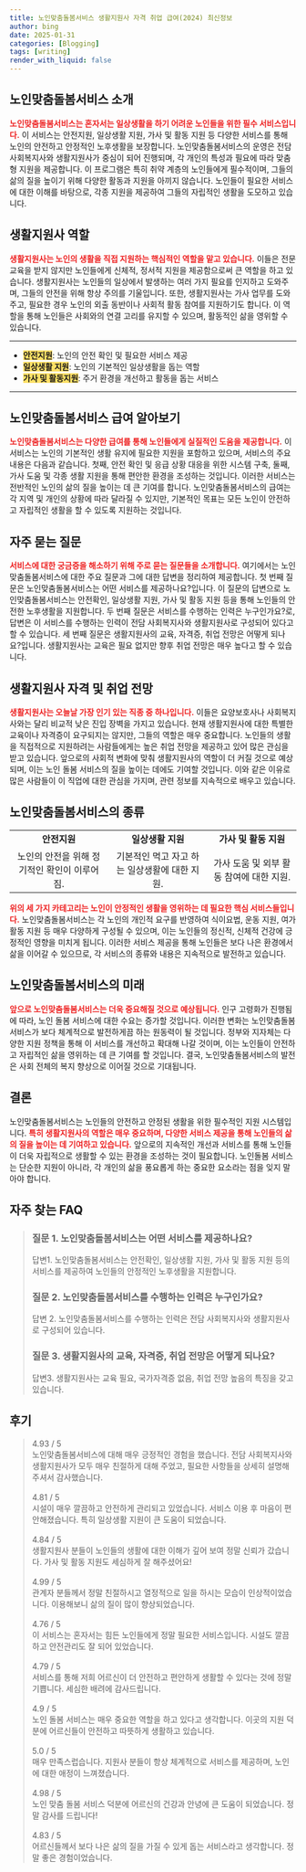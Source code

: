 ```yaml
---
title: 노인맞춤돌봄서비스 생활지원사 자격 취업 급여(2024) 최신정보
author: bing
date: 2025-01-31
categories: [Blogging]
tags: [writing]
render_with_liquid: false
---
```



<h2 id='노인맞춤돌봄서비스_소개'>노인맞춤돌봄서비스 소개</h2>

<p><b><span style="color: #ee2323;">노인맞춤돌봄서비스는 혼자서는 일상생활을 하기 어려운 노인들을 위한 필수 서비스입니다.</span></b> 이 서비스는 안전지원, 일상생활 지원, 가사 및 활동 지원 등 다양한 서비스를 통해 노인의 안전하고 안정적인 노후생활을 보장합니다. 노인맞춤돌봄서비스의 운영은 전담 사회복지사와 생활지원사가 중심이 되어 진행되며, 각 개인의 특성과 필요에 따라 맞춤형 지원을 제공합니다. 이 프로그램은 특히 취약 계층의 노인들에게 필수적이며, 그들의 삶의 질을 높이기 위해 다양한 활동과 지원을 아끼지 않습니다. 노인들이 필요한 서비스에 대한 이해를 바탕으로, 각종 지원을 제공하여 그들의 자립적인 생활을 도모하고 있습니다.</p>

<h2 id='생활지원사_역할'>생활지원사 역할</h2>

<p><b><span style="color: #ee2323;">생활지원사는 노인의 생활을 직접 지원하는 핵심적인 역할을 맡고 있습니다.</span></b> 이들은 전문 교육을 받지 않지만 노인들에게 신체적, 정서적 지원을 제공함으로써 큰 역할을 하고 있습니다. 생활지원사는 노인들의 일상에서 발생하는 여러 가지 필요를 인지하고 도와주며, 그들의 안전을 위해 항상 주의를 기울입니다. 또한, 생활지원사는 가사 업무를 도와주고, 필요한 경우 노인의 외출 동반이나 사회적 활동 참여를 지원하기도 합니다. 이 역할을 통해 노인들은 사회와의 연결 고리를 유지할 수 있으며, 활동적인 삶을 영위할 수 있습니다.</p>

<hr />

<ul>
    <li><b><span style="background-color: #ffe066;">안전지원</span></b>: 노인의 안전 확인 및 필요한 서비스 제공</li>
    <li><b><span style="background-color: #ffe066;">일상생활 지원</span></b>: 노인의 기본적인 일상생활을 돕는 역할</li>
    <li><b><span style="background-color: #ffe066;">가사 및 활동지원</span></b>: 주거 환경을 개선하고 활동을 돕는 서비스</li>
</ul>

<hr />

<h2 id='노인맞춤돌봄서비스_급여'>노인맞춤돌봄서비스 급여 알아보기</h2>

<p><b><span style="color: #ee2323;">노인맞춤돌봄서비스는 다양한 급여를 통해 노인들에게 실질적인 도움을 제공합니다.</span></b> 이 서비스는 노인의 기본적인 생활 유지에 필요한 지원을 포함하고 있으며, 서비스의 주요 내용은 다음과 같습니다. 첫째, 안전 확인 및 응급 상황 대응을 위한 시스템 구축, 둘째, 가사 도움 및 각종 생활 지원을 통해 편안한 환경을 조성하는 것입니다. 이러한 서비스는 전반적인 노인의 삶의 질을 높이는 데 큰 기여를 합니다. 노인맞춤돌봄서비스의 급여는 각 지역 및 개인의 상황에 따라 달라질 수 있지만, 기본적인 목표는 모든 노인이 안전하고 자립적인 생활을 할 수 있도록 지원하는 것입니다.</p>

<h2 id='자주_묻는_질문'>자주 묻는 질문</h2>

<p><b><span style="color: #ee2323;">서비스에 대한 궁금증을 해소하기 위해 주로 묻는 질문들을 소개합니다.</span></b> 여기에서는 노인맞춤돌봄서비스에 대한 주요 질문과 그에 대한 답변을 정리하여 제공합니다. 첫 번째 질문은 노인맞춤돌봄서비스는 어떤 서비스를 제공하나요?입니다. 이 질문의 답변으로 노인맞춤돌봄서비스는 안전확인, 일상생활 지원, 가사 및 활동 지원 등을 통해 노인들의 안전한 노후생활을 지원합니다. 두 번째 질문은 서비스를 수행하는 인력은 누구인가요?로, 답변은 이 서비스를 수행하는 인력이 전담 사회복지사와 생활지원사로 구성되어 있다고 할 수 있습니다. 세 번째 질문은 생활지원사의 교육, 자격증, 취업 전망은 어떻게 되나요?입니다. 생활지원사는 교육은 필요 없지만 향후 취업 전망은 매우 높다고 할 수 있습니다.</p>

<h2 id='생활지원사_자격'>생활지원사 자격 및 취업 전망</h2>

<p><b><span style="color: #ee2323;">생활지원사는 오늘날 가장 인기 있는 직종 중 하나입니다.</span></b> 이들은 요양보호사나 사회복지사와는 달리 비교적 낮은 진입 장벽을 가지고 있습니다. 현재 생활지원사에 대한 특별한 교육이나 자격증이 요구되지는 않지만, 그들의 역할은 매우 중요합니다. 노인들의 생활을 직접적으로 지원하려는 사람들에게는 높은 취업 전망을 제공하고 있어 많은 관심을 받고 있습니다. 앞으로의 사회적 변화에 맞춰 생활지원사의 역할이 더 커질 것으로 예상되며, 이는 노인 돌봄 서비스의 질을 높이는 데에도 기여할 것입니다. 이와 같은 이유로 많은 사람들이 이 직업에 대한 관심을 가지며, 관련 정보를 지속적으로 배우고 있습니다.</p>

<h2 id='노인맞춤돌봄서비스의_종류'>노인맞춤돌봄서비스의 종류</h2>

<table>
    <tr>
        <td style="text-align: center; height: 17px;"><b>안전지원</b></td>
        <td style="text-align: center; height: 17px;"><b>일상생활 지원</b></td>
        <td style="text-align: center; height: 17px;"><b>가사 및 활동 지원</b></td>
    </tr>
    <tr>
        <td style="text-align: center; height: 17px;">노인의 안전을 위해 정기적인 확인이 이루어짐.</td>
        <td style="text-align: center; height: 17px;">기본적인 먹고 자고 하는 일상생활에 대한 지원.</td>
        <td style="text-align: center; height: 17px;">가사 도움 및 외부 활동 참여에 대한 지원.</td>
    </tr>
</table>

<p><b><span style="color: #ee2323;">위의 세 가지 카테고리는 노인이 안정적인 생활을 영위하는 데 필요한 핵심 서비스들입니다.</span></b> 노인맞춤돌봄서비스는 각 노인의 개인적 요구를 반영하여 식이요법, 운동 지원, 여가 활동 지원 등 매우 다양하게 구성될 수 있으며, 이는 노인들의 정신적, 신체적 건강에 긍정적인 영향을 미치게 됩니다. 이러한 서비스 제공을 통해 노인들은 보다 나은 환경에서 삶을 이어갈 수 있으므로, 각 서비스의 종류와 내용은 지속적으로 발전하고 있습니다.</p>

<h2 id='노인맞춤돌봄서비스_미래'>노인맞춤돌봄서비스의 미래</h2>

<p><b><span style="color: #ee2323;">앞으로 노인맞춤돌봄서비스는 더욱 중요해질 것으로 예상됩니다.</span></b> 인구 고령화가 진행됨에 따라, 노인 돌봄 서비스에 대한 수요는 증가할 것입니다. 이러한 변화는 노인맞춤돌봄서비스가 보다 체계적으로 발전하게끔 하는 원동력이 될 것입니다. 정부와 지자체는 다양한 지원 정책을 통해 이 서비스를 개선하고 확대해 나갈 것이며, 이는 노인들이 안전하고 자립적인 삶을 영위하는 데 큰 기여를 할 것입니다. 결국, 노인맞춤돌봄서비스의 발전은 사회 전체의 복지 향상으로 이어질 것으로 기대됩니다.</p>

<h2 id='결론'>결론</h2>

<p>노인맞춤돌봄서비스는 노인들의 안전하고 안정된 생활을 위한 필수적인 지원 시스템입니다. <b><span style="color: #ee2323;">특히 생활지원사의 역할은 매우 중요하며, 다양한 서비스 제공을 통해 노인들의 삶의 질을 높이는 데 기여하고 있습니다.</span></b> 앞으로의 지속적인 개선과 서비스를 통해 노인들이 더욱 자립적으로 생활할 수 있는 환경을 조성하는 것이 필요합니다. 노인돌봄 서비스는 단순한 지원이 아니라, 각 개인의 삶을 풍요롭게 하는 중요한 요소라는 점을 잊지 말아야 합니다.</p>


<h2 id='자주_찾는_FAQ'>자주 찾는 FAQ</h2>
<div itemscope="" itemtype="https://schema.org/FAQPage"> 
<blockquote> 
<div itemscope="" itemprop="mainEntity" itemtype="https://schema.org/Question"> 
<h3 itemprop="name">질문 1. 노인맞춤돌봄서비스는 어떤 서비스를 제공하나요?</h3> 
<div itemscope="" itemprop="acceptedAnswer" itemtype="https://schema.org/Answer"> 
<span itemprop="text"> 
<p>답변1. 노인맞춤돌봄서비스는 안전확인, 일상생활 지원, 가사 및 활동 지원 등의 서비스를 제공하여 노인들의 안정적인 노후생활을 지원합니다.</p> 
</span> 
</div> 
</div> 

<div itemscope="" itemprop="mainEntity" itemtype="https://schema.org/Question"> 
<h3 itemprop="name">질문 2. 노인맞춤돌봄서비스를 수행하는 인력은 누구인가요?</h3> 
<div itemscope="" itemprop="acceptedAnswer" itemtype="https://schema.org/Answer"> 
<span itemprop="text"> 
<p>답변 2. 노인맞춤돌봄서비스를 수행하는 인력은 전담 사회복지사와 생활지원사로 구성되어 있습니다.</p> 
</span> 
</div> 
</div> 

<div itemscope="" itemprop="mainEntity" itemtype="https://schema.org/Question"> 
<h3 itemprop="name">질문 3. 생활지원사의 교육, 자격증, 취업 전망은 어떻게 되나요?</h3> 
<div itemscope="" itemprop="acceptedAnswer" itemtype="https://schema.org/Answer"> 
<span itemprop="text"> 
<p>답변3. 생활지원사는 교육 필요, 국가자격증 없음, 취업 전망 높음의 특징을 갖고 있습니다.</p> 
</span> 
</div> 
</div> 
</blockquote> 
</div>
<h2 id='후기'>후기</h2>
<div itemscope itemtype="https://schema.org/Product">
  <blockquote>
  <div itemprop="review" itemscope itemtype="https://schema.org/Review">
      <div itemprop="reviewRating" itemscope itemtype="https://schema.org/Rating"> <span itemprop="ratingValue">4.93</span> / <span itemprop="bestRating">5</span> </div>
      <span itemprop="reviewBody">노인맞춤돌봄서비스에 대해 매우 긍정적인 경험을 했습니다. 전담 사회복지사와 생활지원사가 모두 매우 친절하게 대해 주었고, 필요한 사항들을 상세히 설명해 주셔서 감사했습니다.</span>
  </div>
  <br>
  <div itemprop="review" itemscope itemtype="https://schema.org/Review">
      <div itemprop="reviewRating" itemscope itemtype="https://schema.org/Rating"> <span itemprop="ratingValue">4.81</span> / <span itemprop="bestRating">5</span> </div>
      <span itemprop="reviewBody">시설이 매우 깔끔하고 안전하게 관리되고 있었습니다. 서비스 이용 후 마음이 편안해졌습니다. 특히 일상생활 지원이 큰 도움이 되었습니다.</span>
  </div>
  <br>
  <div itemprop="review" itemscope itemtype="https://schema.org/Review">
      <div itemprop="reviewRating" itemscope itemtype="https://schema.org/Rating"> <span itemprop="ratingValue">4.84</span> / <span itemprop="bestRating">5</span> </div>
      <span itemprop="reviewBody">생활지원사 분들이 노인들의 생활에 대한 이해가 깊어 보여 정말 신뢰가 갔습니다. 가사 및 활동 지원도 세심하게 잘 해주셨어요!</span>
  </div>
  <br>
  <div itemprop="review" itemscope itemtype="https://schema.org/Review">
      <div itemprop="reviewRating" itemscope itemtype="https://schema.org/Rating"> <span itemprop="ratingValue">4.99</span> / <span itemprop="bestRating">5</span> </div>
      <span itemprop="reviewBody">관계자 분들께서 정말 친절하시고 열정적으로 일을 하시는 모습이 인상적이었습니다. 이용해보니 삶의 질이 많이 향상되었습니다.</span>
  </div>
  <br>
  <div itemprop="review" itemscope itemtype="https://schema.org/Review">
      <div itemprop="reviewRating" itemscope itemtype="https://schema.org/Rating"> <span itemprop="ratingValue">4.76</span> / <span itemprop="bestRating">5</span> </div>
      <span itemprop="reviewBody">이 서비스는 혼자서는 힘든 노인들에게 정말 필요한 서비스입니다. 시설도 깔끔하고 안전관리도 잘 되어 있었습니다.</span>
  </div>
  <br>
  <div itemprop="review" itemscope itemtype="https://schema.org/Review">
      <div itemprop="reviewRating" itemscope itemtype="https://schema.org/Rating"> <span itemprop="ratingValue">4.79</span> / <span itemprop="bestRating">5</span> </div>
      <span itemprop="reviewBody">서비스를 통해 저희 어르신이 더 안전하고 편안하게 생활할 수 있다는 것에 정말 기쁩니다. 세심한 배려에 감사드립니다.</span>
  </div>
  <br>
  <div itemprop="review" itemscope itemtype="https://schema.org/Review">
      <div itemprop="reviewRating" itemscope itemtype="https://schema.org/Rating"> <span itemprop="ratingValue">4.9</span> / <span itemprop="bestRating">5</span> </div>
      <span itemprop="reviewBody">노인 돌봄 서비스는 매우 중요한 역할을 하고 있다고 생각합니다. 이곳의 지원 덕분에 어르신들이 안전하고 따뜻하게 생활하고 있습니다.</span>
  </div>
  <br>
  <div itemprop="review" itemscope itemtype="https://schema.org/Review">
      <div itemprop="reviewRating" itemscope itemtype="https://schema.org/Rating"> <span itemprop="ratingValue">5.0</span> / <span itemprop="bestRating">5</span> </div>
      <span itemprop="reviewBody">매우 만족스럽습니다. 지원사 분들이 항상 체계적으로 서비스를 제공하며, 노인에 대한 애정이 느껴졌습니다.</span>
  </div>
  <br>
  <div itemprop="review" itemscope itemtype="https://schema.org/Review">
      <div itemprop="reviewRating" itemscope itemtype="https://schema.org/Rating"> <span itemprop="ratingValue">4.98</span> / <span itemprop="bestRating">5</span> </div>
      <span itemprop="reviewBody">노인 맞춤 돌봄 서비스 덕분에 어르신의 건강과 안녕에 큰 도움이 되었습니다. 정말 감사를 드립니다!</span>
  </div>
  <br>
  <div itemprop="review" itemscope itemtype="https://schema.org/Review">
      <div itemprop="reviewRating" itemscope itemtype="https://schema.org/Rating"> <span itemprop="ratingValue">4.83</span> / <span itemprop="bestRating">5</span> </div>
      <span itemprop="reviewBody">어르신들께서 보다 나은 삶의 질을 가질 수 있게 돕는 서비스라고 생각합니다. 정말 좋은 경험이었습니다.</span>
  </div>
  </blockquote>
</div>
